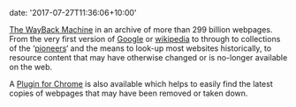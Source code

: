 
date: '2017-07-27T11:36:06+10:00'


[The WayBack Machine](https://archive.org/web/) in an <span class="textannotation disambiguated wl-thing" id="urn:enhancement-b6800efc-2843-2b6b-ff0f-099a00caa556" itemid="http://data.wordlift.io/wl0293/entity/archive">archive</span> of more than 299 billion webpages. From the very first version of [Google](https://web.archive.org/web/19981111183552/http://google.stanford.edu:80/) or [wikipedia](https://web.archive.org/web/20010727112808/http://www.wikipedia.org:80/) to through to collections of the ‘[pioneers](https://web.archive.org/web/20011204181425/http://web.archive.org:80/collections/pioneers.html)‘ and the means to look-up most websites historically, to resource content that may have otherwise changed or is no-longer available on the web.

A [Plugin for Chrome](https://chrome.google.com/webstore/detail/wayback-machine/fpnmgdkabkmnadcjpehmlllkndpkmiak) is also available which helps to easily find the latest copies of webpages that may have been removed or taken down.